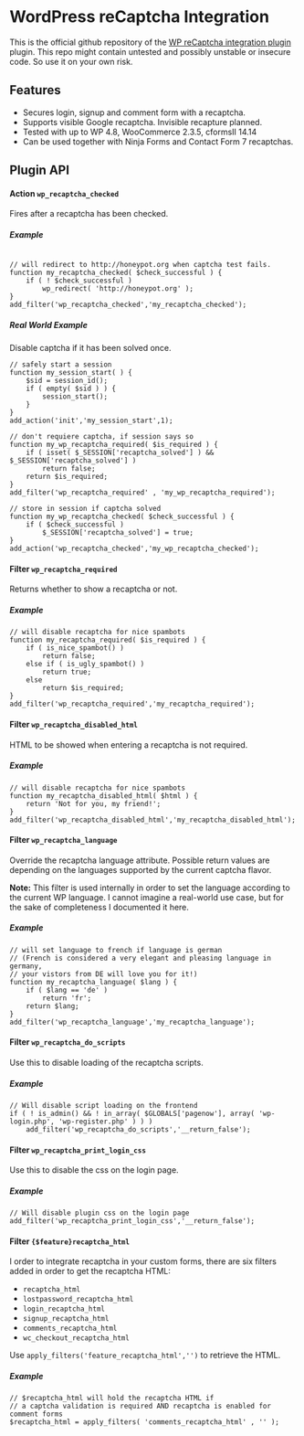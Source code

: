 WordPress reCaptcha Integration
===============================

This is the official github repository of the [WP reCaptcha integration plugin](https://wordpress.org/plugins/wp-recaptcha-integration/)
plugin. This repo might contain untested and possibly unstable or insecure code. So use it on your own risk.

Features
--------
- Secures login, signup and comment form with a recaptcha.
- Supports visible Google recaptcha. Invisible recapture planned.
- Tested with up to WP 4.8, WooCommerce 2.3.5, cformsII 14.14
- Can be used together with Ninja Forms and Contact Form 7 recaptchas.

Plugin API
----------

#### Action `wp_recaptcha_checked`

Fires after a recaptcha has been checked.

##### Example

```

// will redirect to http://honeypot.org when captcha test fails.
function my_recaptcha_checked( $check_successful ) {
	if ( ! $check_successful )
		wp_redirect( 'http://honeypot.org' );
}
add_filter('wp_recaptcha_checked','my_recaptcha_checked');
```

##### Real World Example

Disable captcha if it has been solved once.
```
// safely start a session
function my_session_start( ) {
	$sid = session_id();
	if ( empty( $sid ) ) {
		session_start();
	}
}
add_action('init','my_session_start',1);

// don't requiere captcha, if session says so
function my_wp_recaptcha_required( $is_required ) {
	if ( isset( $_SESSION['recaptcha_solved'] ) && $_SESSION['recaptcha_solved'] )
		return false;
	return $is_required;
}
add_filter('wp_recaptcha_required' , 'my_wp_recaptcha_required');

// store in session if captcha solved
function my_wp_recaptcha_checked( $check_successful ) {
	if ( $check_successful )
		$_SESSION['recaptcha_solved'] = true;
}
add_action('wp_recaptcha_checked','my_wp_recaptcha_checked');
```


#### Filter `wp_recaptcha_required`

Returns whether to show a recaptcha or not.

##### Example
```
// will disable recaptcha for nice spambots
function my_recaptcha_required( $is_required ) {
	if ( is_nice_spambot() )
		return false;
	else if ( is_ugly_spambot() )
		return true;
	else
		return $is_required;
}
add_filter('wp_recaptcha_required','my_recaptcha_required');
```


#### Filter `wp_recaptcha_disabled_html`

HTML to be showed when entering a recaptcha is not required.

##### Example
```
// will disable recaptcha for nice spambots
function my_recaptcha_disabled_html( $html ) {
	return 'Not for you, my friend!';
}
add_filter('wp_recaptcha_disabled_html','my_recaptcha_disabled_html');
```

#### Filter `wp_recaptcha_language`

Override the recaptcha language attribute. Possible return values are depending on the
languages supported by the current captcha flavor.

**Note:** This filter is used internally in order to set the language according to the
current WP language. I cannot imagine a real-world use case, but for the sake of
completeness I documented it here.

##### Example
```
// will set language to french if language is german
// (French is considered a very elegant and pleasing language in germany,
// your vistors from DE will love you for it!)
function my_recaptcha_language( $lang ) {
	if ( $lang == 'de' )
		return 'fr';
	return $lang;
}
add_filter('wp_recaptcha_language','my_recaptcha_language');
```

#### Filter `wp_recaptcha_do_scripts`

Use this to disable loading of the recaptcha scripts.

##### Example
```
// Will disable script loading on the frontend
if ( ! is_admin() && ! in_array( $GLOBALS['pagenow'], array( 'wp-login.php', 'wp-register.php' ) ) )
	add_filter('wp_recaptcha_do_scripts','__return_false');

```

#### Filter `wp_recaptcha_print_login_css`

Use this to disable the css on the login page.

##### Example
```
// Will disable plugin css on the login page
add_filter('wp_recaptcha_print_login_css','__return_false');

```

#### Filter `{$feature}recaptcha_html`

I order to integrate recaptcha in your custom forms, there are six filters added in order
to get the recaptcha HTML:
 - `recaptcha_html`
 - `lostpassword_recaptcha_html`
 - `login_recaptcha_html`
 - `signup_recaptcha_html`
 - `comments_recaptcha_html`
 - `wc_checkout_recaptcha_html`

Use `apply_filters('feature_recaptcha_html','')` to retrieve the HTML.

##### Example

    // $recaptcha_html will hold the recaptcha HTML if
    // a captcha validation is required AND recaptcha is enabled for comment forms
    $recaptcha_html = apply_filters( 'comments_recaptcha_html' , '' );
